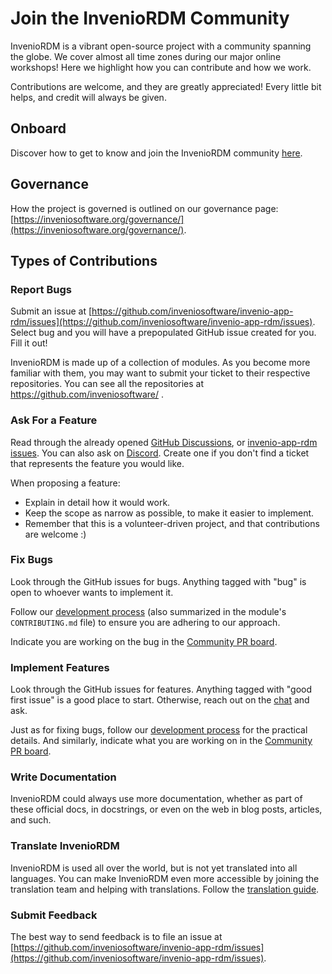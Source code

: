 # Join the InvenioRDM Community

InvenioRDM is a vibrant open-source project with a community spanning the globe.
We cover almost all time zones during our major online workshops! Here we highlight
how you can contribute and how we work.

Contributions are welcome, and they are greatly appreciated! Every
little bit helps, and credit will always be given.

## Onboard

Discover how to get to know and join the InvenioRDM community [here](onboard.md).

## Governance

How the project is governed is outlined on our governance page: [https://inveniosoftware.org/governance/](https://inveniosoftware.org/governance/).

## Types of Contributions

### Report Bugs

Submit an issue at [https://github.com/inveniosoftware/invenio-app-rdm/issues](https://github.com/inveniosoftware/invenio-app-rdm/issues).
Select bug and you will have a prepopulated GitHub issue created for you.
Fill it out!

InvenioRDM is made up of a collection of modules. As you become more familiar with them,
you may want to submit your ticket to their respective repositories. You can see all the repositories at <https://github.com/inveniosoftware/> .

### Ask For a Feature

Read through the already opened [GitHub Discussions](https://github.com/inveniosoftware/product-rdm/discussions), or [invenio-app-rdm issues](https://github.com/inveniosoftware/invenio-app-rdm/issues). You can also ask on [Discord](https://discord.gg/8qatqBC). Create one if you don't find a ticket that represents the feature you would like.

When proposing a feature:

* Explain in detail how it would work.
* Keep the scope as narrow as possible, to make it easier to implement.
* Remember that this is a volunteer-driven project, and that contributions
  are welcome :)

### Fix Bugs

Look through the GitHub issues for bugs. Anything tagged with "bug"
is open to whoever wants to implement it.

Follow our [development process](code/process.md) (also summarized in the module's `CONTRIBUTING.md` file) to ensure you are adhering to our approach.

Indicate you are working on the bug in the [Community PR board](pr-community-board.md).

### Implement Features

Look through the GitHub issues for features. Anything tagged with "good first issue"
is a good place to start. Otherwise, reach out on the [chat](https://discord.gg/8qatqBC) and ask.

Just as for fixing bugs, follow our [development process](code/process.md) for the practical details.
And similarly, indicate what you are working on in the [Community PR board](pr-community-board.md).

### Write Documentation

InvenioRDM could always use more documentation, whether as part of these
official docs, in docstrings, or even on the web in blog posts,
articles, and such.

### Translate InvenioRDM

InvenioRDM is used all over the world, but is not yet translated into all languages.
You can make InvenioRDM even more accessible by joining the translation team
and helping with translations. Follow the [translation guide](translations/translators-guide.md).

### Submit Feedback

The best way to send feedback is to file an issue at
[https://github.com/inveniosoftware/invenio-app-rdm/issues](https://github.com/inveniosoftware/invenio-app-rdm/issues).

